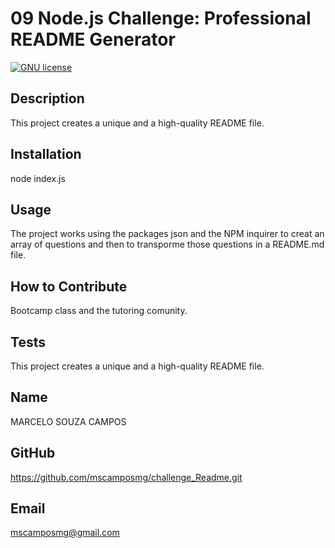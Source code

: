 # 09 Node.js Challenge: Professional README Generator


  [![GNU license](https://img.shields.io/badge/License-GNU-yellow.svg)](https://choosealicense.com/licenses/gpl-2.0/)
  
  ## Description
  This project creates a unique and a high-quality README file.

  ## Installation
  node index.js

  ## Usage
  The project works using the packages json and the NPM inquirer to creat an array of questions and then to transporme those questions in a README.md file. 

  ## How to Contribute
  Bootcamp class and the tutoring comunity.

  ## Tests
  This project creates a unique and a high-quality README file.

  ## Name
  MARCELO SOUZA CAMPOS

  ## GitHub
  https://github.com/mscamposmg/challenge_Readme.git

  ## Email
  mscamposmg@gmail.com